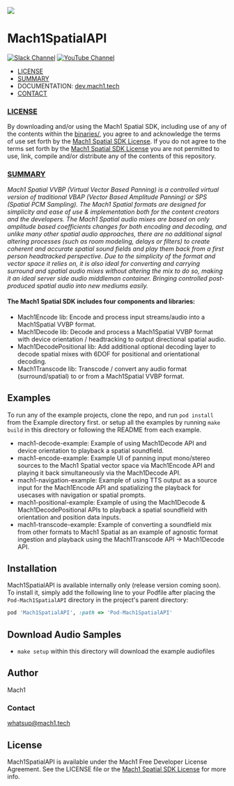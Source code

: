 <a href="http://dev.mach1.tech"><img src="http://dev.mach1.xyz/images/logo_big_b_l.png"></a>

# Mach1SpatialAPI #
[![Slack Channel](https://img.shields.io/badge/Slack-Join-purple)](https://join.slack.com/t/spatialaudio/shared_invite/enQtNjk0ODE4NjQ4NjExLWQ5YWUyNWQ4NWEwMDEwZmJiNmI5MzBhYjM3OTE3NTYxYzdjZDE2YTlhZDI4OGY0ZjdkNmM1NzgxNjI5OGU4ZWE)
[![YouTube Channel](https://img.shields.io/badge/YouTube-Subscribe-red)](https://www.youtube.com/channel/UCqoFv8OnTYjkwjHeo6JDUFg)

* [LICENSE](#license)
* [SUMMARY](#summary)
* DOCUMENTATION: <a href="http://dev.mach1.tech">dev.mach1.tech</a>
* [CONTACT](#contact)

### [LICENSE](#license) ###

By downloading and/or using the Mach1 Spatial SDK, including use of any of the contents within the [binaries/](binaries),
you agree to and acknowledge the terms of use set forth by the [Mach1 Spatial SDK License](https://www.mach1.tech/license).
If you do not agree to the terms set forth by the [Mach1 Spatial SDK License](https://www.mach1.tech/license) you are not
permitted to use, link, compile and/or distribute any of the contents of this repository.

### [SUMMARY](#summary) ###

*Mach1 Spatial VVBP (Virtual Vector Based Panning) is a controlled virtual version of traditional VBAP (Vector Based Amplitude Panning) or SPS (Spatial PCM Sampling). The Mach1 Spatial formats are designed for simplicity and ease of use & implementation both for the content creators and the developers. The Mach1 Spatial audio mixes are based on only amplitude based coefficients changes for both encoding and decoding, and unlike many other spatial audio approaches, there are no additional signal altering processes (such as room modeling, delays or filters) to create coherent and accurate spatial sound fields and play them back from a first person headtracked perspective. Due to the simplicity of the format and vector space it relies on, it is also ideal for converting and carrying surround and spatial audio mixes without altering the mix to do so, making it an ideal server side audio middleman container. Bringing controlled post-produced spatial audio into new mediums easily.*

#### The Mach1 Spatial SDK includes four components and libraries: ####

* Mach1Encode lib: Encode and process input streams/audio into a Mach1Spatial VVBP format.
* Mach1Decode lib: Decode and process a Mach1Spatial VVBP format with device orientation / headtracking to output directional spatial audio.
* Mach1DecodePositional lib: Add additional optional decoding layer to decode spatial mixes with 6DOF for positional and orientational decoding.
* Mach1Transcode lib: Transcode / convert any audio format (surround/spatial) to or from a Mach1Spatial VVBP format.

## Examples

To run any of the example projects, clone the repo, and run `pod install` from the Example directory first.
or setup all the examples by running `make build` in this directory or following the README from each example.

* mach1-decode-example: Example of using Mach1Decode API and device orientation to playback a spatial soundfield.
* mach1-encode-example: Example UI of panning input mono/stereo sources to the Mach1 Spatial vector space via Mach1Encode API and playing it back simultaneously via the Mach1Decode API.
* mach1-navigation-example: Example of using TTS output as a source input for the Mach1Encode API and spatializing the playback for usecases with navigation or spatial prompts.
* mach1-positional-example: Example of using the Mach1Decode & Mach1DecodePositional APIs to playback a spatial soundfield with orientation and position data inputs.
* mach1-transcode-example: Example of converting a soundfield mix from other formats to Mach1 Spatial as an example of agnostic format ingestion and playback using the Mach1Transcode API -> Mach1Decode API.

## Installation

Mach1SpatialAPI is available internally only (release version coming soon). 
To install it, simply add the following line to your Podfile after placing the `Pod-Mach1SpatialAPI` directory in the project's parent directory:

```ruby
pod 'Mach1SpatialAPI', :path => 'Pod-Mach1SpatialAPI'
```

## Download Audio Samples

- `make setup` within this directory will download the example audiofiles

## Author

Mach1

### Contact

whatsup@mach1.tech

## License

Mach1SpatialAPI is available under the Mach1 Free Developer License Agreement. See the LICENSE file or the [Mach1 Spatial SDK License](https://www.mach1.tech/license) for more info.
